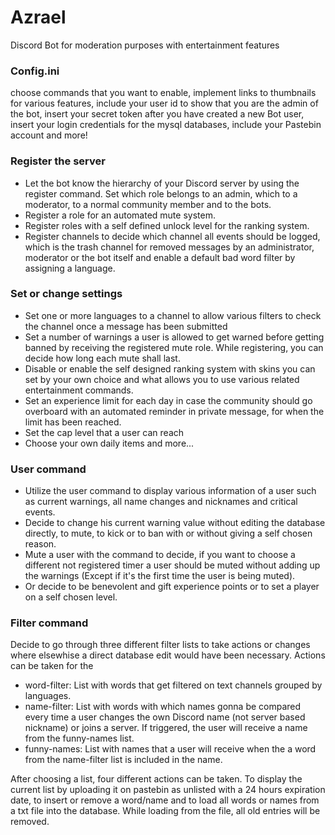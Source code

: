 # Azrael
Discord Bot for moderation purposes with entertainment features

### Config.ini
choose commands that you want to enable, implement links to thumbnails for various features, include your user id to show that you are the admin of the bot, insert your secret token after you have created a new Bot user, insert your login credentials for the mysql databases, include your Pastebin account and more!

### Register the server
- Let the bot know the hierarchy of your Discord server by using the register command. Set which role belongs to an admin, which to a moderator, to a normal community member and to the bots.
- Register a role for an automated mute system.
- Register roles with a self defined unlock level for the ranking system.
- Register channels to decide which channel all events should be logged, which is the trash channel for removed messages by an administrator, moderator or the bot itself and enable a default bad word filter by assigning a language.

### Set or change settings
- Set one or more languages to a channel to allow various filters to check the channel once a message has been submitted
- Set a number of warnings a user is allowed to get warned before getting banned by receiving the registered mute role. While registering, you can decide how long each mute shall last.
- Disable or enable the self designed ranking system with skins you can set by your own choice and what allows you to use various related entertainment commands.
- Set an experience limit for each day in case the community should go overboard with an automated reminder in private message, for when the limit has been reached.
- Set the cap level that a user can reach
- Choose your own daily items and more...

### User command
- Utilize the user command to display various information of a user such as current warnings, all name changes and nicknames and critical events.
- Decide to change his current warning value without editing the database directly, to mute, to kick or to ban with or without giving a self chosen reason.
- Mute a user with the command to decide, if you want to choose a different not registered timer a user should be muted without adding up the warnings (Except if it's the first time the user is being muted).
- Or decide to be benevolent and gift experience points or to set a player on a self chosen level. 

### Filter command
Decide to go through three different filter lists to take actions or changes where elsewhise a direct database edit would have been necessary.
Actions can be taken for the
- word-filter: List with words that get filtered on text channels grouped by languages.
- name-filter: List with words with which names gonna be compared every time a user changes the own Discord name (not server based nickname) or joins a server. If triggered, the user will receive a name from the funny-names list.
- funny-names: List with names that a user will receive when the a word from the name-filter list is included in the name.

After choosing a list, four different actions can be taken. To display the current list by uploading it on pastebin as unlisted with a 24 hours expiration date, to insert or remove a word/name and to load all words or names from a txt file into the database. While loading from the file, all old entries will be removed.
